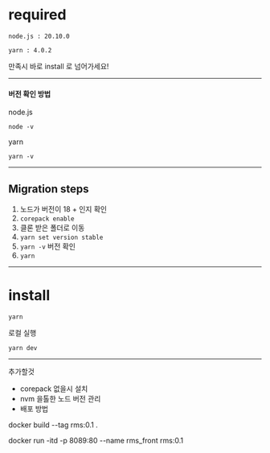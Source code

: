 
# required
```
node.js : 20.10.0
```
```
yarn : 4.0.2
```
만족시 바로 install 로 넘어가세요!

---
#### 버전 확인 방법
node.js 
```
node -v
```
yarn
```
yarn -v
```
---

## Migration steps
1. 노드가 버전이 18 + 인지 확인
2. ```corepack enable```
3. 클론 받은 폴더로 이동
4. ```yarn set version stable```
5. ```yarn -v``` 버전 확인
6. ```yarn```


---
# install 
```
yarn
```
로컬 실행
```
yarn dev
```

---

추가할것
+ corepack 없을시 설치 
+ nvm 을톨한 노드 버전 관리 
+ 배포 방법


docker build --tag rms:0.1 . 

docker run -itd -p 8089:80 --name rms_front rms:0.1

